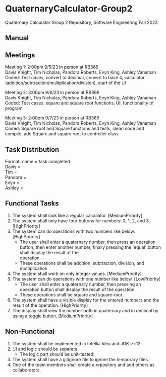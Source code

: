 # QuaternaryCalculator-Group2
Quaternary Calculator Group 2 Repository, Software Engineering Fall 2023

## Manual

## Meetings
Meeting 1: 2:00pm 9/5/23 in person at RB369\
Davis Knight, Tim Nicholas, Pandora Roberts, Evyn King, Ashley Vanaman\
Coded: Test cases, convert to decimal, convert to base 4, calculator (addition/subtraction/mulitplication/division), start of the UI

Meeting 2: 3:00pm 9/6/23 in person at RB369\
Davis Knight, Tim Nicholas, Pandora Roberts, Evyn King, Ashley Vanaman\
Coded: Test cases, square and square root functions, UI, functionality of program

Meeting 3: 2:00pm 9/7/23 in person at RB369\
Davis Knight, Tim Nicholas, Pandora Roberts, Evyn King, Ashley Vanaman\
Coded: Square root and Square functions and tests, clean code and compile, add Square and square root to controller class

## Task Distribution
Format: name = task completed\
Davis = \
Tim = \
Pandora = \
Evyn = \
Ashley = 

## Functional Tasks
1. The system shall look like a regular calculator. [MediumPriority]
2. The system shall only have four buttons for numbers: 0, 1, 2, and 3. 	[HighPriority]
3. The system can do operations with two numbers like below. [HighPriority] 
     - The user shall enter a quaternary number, then press an operation button, then enter another number, finally pressing the 'equal' button shall display the result of the \
     operation. 
     - These operations shall be addition, subtraction, division, and multiplication.
4. The system shall work on only integer values. [MediumPriority]
5. The system can do operations with one number like below. [LowPriority] 
     - The user shall enter a quaternary number, then pressing an operation button shall display the result of the operation. 
     - These operations shall be square and square-root.
6. The system shall have a visible display for the entered numbers and the result of the operation. [HighPriority]
7. The display shall view the number both in quaternary and in decimal by using a toggle button. [MediumPriority]

## Non-Functional
1. The system shall be implemented in IntelliJ Idea and JDK >=12.
2. UI and logic should be separate.
	- The logic part should be unit-tested!
4. The system shall have a gitignore file to ignore the temporary files.
6. One of the team members shall create a repository and add others as collaborators.
